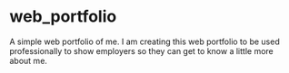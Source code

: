 # web_portfolio
A simple web portfolio of me. 
I am creating this web portfolio to be used professionally to show employers so they can get to know a little more about me.
